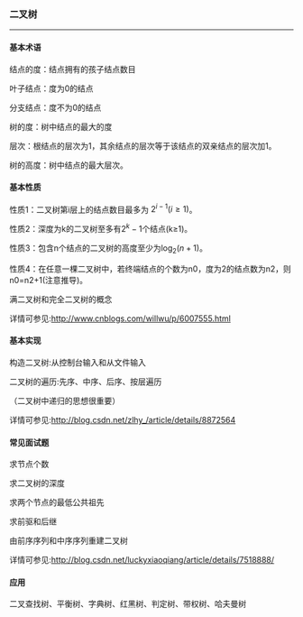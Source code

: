 ### 二叉树

----

#### 基本术语

结点的度：结点拥有的孩子结点数目

叶子结点：度为0的结点

分支结点：度不为0的结点

树的度：树中结点的最大的度

层次：根结点的层次为1，其余结点的层次等于该结点的双亲结点的层次加1。

树的高度：树中结点的最大层次。

#### 基本性质

性质1：二叉树第i层上的结点数目最多为 $2^{i-1} (i≥1)$。

性质2：深度为k的二叉树至多有$2^{k}-1$个结点(k≥1)。

性质3：包含n个结点的二叉树的高度至少为$\log_{2} (n+1)$。

性质4：在任意一棵二叉树中，若终端结点的个数为n0，度为2的结点数为n2，则n0=n2+1(注意推导)。

满二叉树和完全二叉树的概念

详情可参见:http://www.cnblogs.com/willwu/p/6007555.html

#### 基本实现

构造二叉树:从控制台输入和从文件输入

二叉树的遍历:先序、中序、后序、按层遍历

（二叉树中递归的思想很重要）

详情可参见:http://blog.csdn.net/zlhy_/article/details/8872564

#### 常见面试题

求节点个数

求二叉树的深度

求两个节点的最低公共祖先

求前驱和后继

由前序序列和中序序列重建二叉树

详情可参见:http://blog.csdn.net/luckyxiaoqiang/article/details/7518888/

#### 应用

二叉查找树、平衡树、字典树、红黑树、判定树、带权树、哈夫曼树